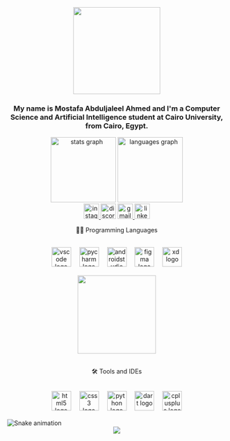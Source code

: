 <div align="center">
  <img height="200" src="https://i.pinimg.com/736x/50/24/a2/5024a2d50f3c524c8b41d661076cd213.jpg"  />
</div>


<h3 align="center">My name is Mostafa Abduljaleel Ahmed and I'm a Computer Science and Artificial Intelligence student at Cairo University, from Cairo, Egypt.</h3>


<div align="center">
  <img src="https://github-readme-stats.vercel.app/api?username=mostafa-jaleelo&hide_title=false&hide_rank=false&show_icons=true&include_all_commits=true&count_private=true&disable_animations=false&theme=dracula&locale=en&hide_border=false" height="150" alt="stats graph"  />
  <img src="https://github-readme-stats.vercel.app/api/top-langs?username=mostafa-jaleelo&locale=en&hide_title=false&layout=compact&card_width=320&langs_count=5&theme=dracula&hide_border=false" height="150" alt="languages graph"  />
</div>


<div align="center">
  <a href="https://www.instagram.com/mostafa_jaleelo/" target="_blank">
    <img src="https://img.shields.io/static/v1?message=Instagram&logo=instagram&label=&color=E4405F&logoColor=white&labelColor=&style=for-the-badge" height="35" alt="instagram logo"  />
  </a>
  <img src="https://img.shields.io/static/v1?message=Discord&logo=discord&label=&color=7289DA&logoColor=white&labelColor=&style=for-the-badge" height="35" alt="discord logo"  />
  <a href="mostafaabduljaleelahmed@gmail.com" target="_blank">
    <img src="https://img.shields.io/static/v1?message=Gmail&logo=gmail&label=&color=D14836&logoColor=white&labelColor=&style=for-the-badge" height="35" alt="gmail logo"  />
  </a>
  <a href="https://www.linkedin.com/in/mostafa-abduljaleel-ahmed-90852831b/" target="_blank">
    <img src="https://img.shields.io/static/v1?message=LinkedIn&logo=linkedin&label=&color=0077B5&logoColor=white&labelColor=&style=for-the-badge" height="35" alt="linkedin logo"  />
  </a>
</div>


<p align="center">👨‍💻 Programming Languages</p>


<br clear="both">

<div align="center">
  <img src="https://skillicons.dev/icons?i=vscode" height="45" alt="vscode logo"  />
  <img width="11" />
  <img src="https://cdn.jsdelivr.net/gh/devicons/devicon/icons/pycharm/pycharm-original.svg" height="45" alt="pycharm logo"  />
  <img width="11" />
  <img src="https://skillicons.dev/icons?i=androidstudio" height="45" alt="androidstudio logo"  />
  <img width="11" />
  <img src="https://skillicons.dev/icons?i=figma" height="45" alt="figma logo"  />
  <img width="11" />
  <img src="https://skillicons.dev/icons?i=xd" height="45" alt="xd logo"  />
</div>


<br clear="both">

<div align="center">
  <img height="180" src="https://media.giphy.com/media/78XCFBGOlS6keY1Bil/giphy.gif?cid=790b7611fcyipem1vz0oc2cafaoeyq2a1q2stdh563ylh9y8&ep=v1_gifs_search&rid=giphy.gif&ct=g"  />
</div>


<br clear="both">

<p align="center">🛠️ Tools and IDEs</p>


<br clear="both">

<div align="center">
  <img src="https://cdn.jsdelivr.net/gh/devicons/devicon/icons/html5/html5-original.svg" height="45" alt="html5 logo"  />
  <img width="11" />
  <img src="https://cdn.jsdelivr.net/gh/devicons/devicon/icons/css3/css3-original.svg" height="45" alt="css3 logo"  />
  <img width="11" />
  <img src="https://cdn.jsdelivr.net/gh/devicons/devicon/icons/python/python-original.svg" height="45" alt="python logo"  />
  <img width="11" />
  <img src="https://cdn.jsdelivr.net/gh/devicons/devicon/icons/dart/dart-original.svg" height="45" alt="dart logo"  />
  <img width="11" />
  <img src="https://cdn.jsdelivr.net/gh/devicons/devicon/icons/cplusplus/cplusplus-original.svg" height="45" alt="cplusplus logo"  />
</div>


<br clear="both">

<img src="https://raw.githubusercontent.com/mostafa-jaleelo/mostafa-jaleelo/output/snake.svg" alt="Snake animation" />



<div align="center">
  <img src="https://profile-counter.glitch.me/mostafa-jaleelo/count.svg?"  />
</div>


